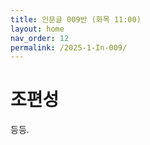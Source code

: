 ```yaml
---
title: 인문글 009반 (화목 11:00)
layout: home
nav_order: 12
permalink: /2025-1-In-009/
---
```


# 조편성

등등.
